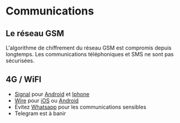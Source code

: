 Communications
==========


Le réseau GSM
----------------
L'algorithme de chiffrement du réseau GSM est compromis depuis
longtemps. Les communications téléphoniques et SMS ne sont pas
sécurisées.


4G / WiFI
----
- [Signal](https://signal.org/) pour [Android](https://play.google.com/store/apps/details?id=org.thoughtcrime.securesms) et [Iphone](https://itunes.apple.com/us/app/signal-private-messenger/id874139669?mt=8) 
- [Wire](https://wire.com/en/) pour [iOS](https://itunes.apple.com/app/wire/id930944768?mt=8) ou [Android](https://play.google.com/store/apps/details?id=com.wire)
- Évitez [Whatsapp](https://www.whatsapp.com/) pour les communications sensibles
- Telegram est à banir
